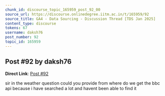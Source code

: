 ```yaml
---
chunk_id: discourse_topic_165959_post_92_00
source_url: https://discourse.onlinedegree.iitm.ac.in/t/165959/92
source_title: GA4 - Data Sourcing - Discussion Thread [TDS Jan 2025]
content_type: discourse
tokens: 67
username: daksh76
post_number: 92
topic_id: 165959
---
```


## Post #92 by daksh76

**Direct Link**: [Post #92](https://discourse.onlinedegree.iitm.ac.in/t/165959/92)

sir in the weather question could you provide from where do we get the bbc api because i have searched a lot and havent been able to find it
